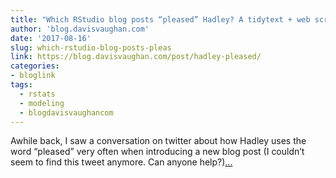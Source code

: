 ```yaml
---
title: "Which RStudio blog posts “pleased” Hadley? A tidytext + web scraping analysis"
author: 'blog.davisvaughan.com'
date: '2017-08-16'
slug: which-rstudio-blog-posts-pleas
link: https://blog.davisvaughan.com/post/hadley-pleased/
categories:
- bloglink
tags:
  - rstats
  - modeling
  - blogdavisvaughancom
---
```


Awhile back, I saw a conversation on twitter about how Hadley uses the word “pleased” very often when introducing a new blog post (I couldn’t seem to find this tweet anymore. Can anyone help?)[... <i class="fas fa-external-link-alt"></i>](https://blog.davisvaughan.com/post/hadley-pleased/)

